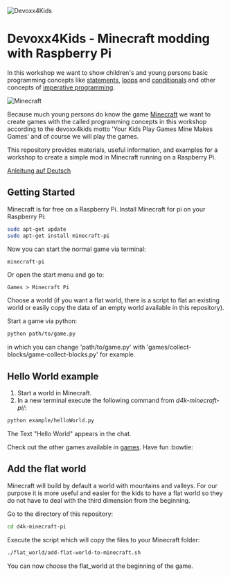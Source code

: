 ![Devoxx4Kids](http://www.devoxx4kids.de/wp-content/uploads/2015/07/cropped-header_hp.jpg)

# Devoxx4Kids - Minecraft modding with Raspberry Pi

In this workshop we want to show children's and young persons basic programming concepts like
[statements](https://en.wikipedia.org/wiki/Statement_%28computer_science%29),
[loops](https://en.wikipedia.org/wiki/Control_flow#Loops) and
[conditionals](https://en.wikipedia.org/wiki/Conditional_%28computer_programming%29) and other concepts of
[imperative programming](https://en.wikipedia.org/wiki/Conditional_%28computer_programming%29).

![Minecraft](https://s-media-cache-ak0.pinimg.com/736x/a4/2c/f1/a42cf121fbcf008b82f576c98cb0791a.jpg)

Because much young persons do know the game [Minecraft](https://minecraft.net/) we want to create games with the called
programming concepts in this workshop according to the devoxx4kids motto 'Your Kids Play Games Mine Makes Games' and
of course we will play the games.

This repository provides materials, useful information, and examples for a workshop to create a simple mod in
Minecraft running on a Raspberry Pi.


[Anleitung auf Deutsch](README_DE.md)


## Getting Started

Minecraft is for free on a Raspberry Pi.
Install Minecraft for pi on your Raspberry Pi:
```sh
sudo apt-get update
sudo apt-get install minecraft-pi
```
Now you can start the normal game via terminal:
```sh
minecraft-pi
```
Or open the start menu and go to:
```
Games > Minecraft Pi
```
Choose a world (if you want a flat world, there is a script to flat an existing world or easily copy the data
of an empty world available in this repository).

Start a game via python:
```sh
python path/to/game.py
```
in which you can change 'path/to/game.py' with 'games/collect-blocks/game-collect-blocks.py' for example.


## Hello World example

1. Start a world in Minecraft.
2. In a new terminal execute the following command from _d4k-minecraft-pi/_:
```sh
python example/helloWorld.py
```
The Text "Hello World" appears in the chat.

Check out the other games available in [games](games). Have fun :bowtie:


## Add the flat world

Minecraft will build by default a world with mountains and valleys.
For our purpose it is more useful and easier for the kids to have a flat world so they do not have to deal
with the third dimension from the beginning.

Go to the directory of this repository:
```sh
cd d4k-minecraft-pi
```
Execute the script which will copy the files to your Minecraft folder:
```sh
./flat_world/add-flat-world-to-minecraft.sh
```
You can now choose the flat_world at the beginning of the game.